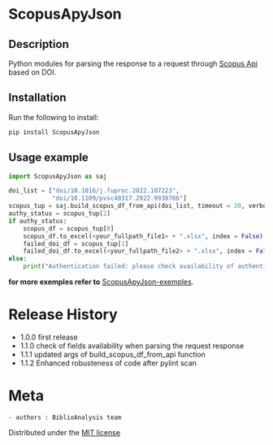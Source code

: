 # ScopusApyJson
## Description
Python modules for parsing the response to a request through [Scopus Api](https://api.elsevier.com/content/abstract/) based on DOI.

## Installation
Run the following to install:
```python
pip install ScopusApyJson
```

## Usage example
```python
import ScopusApyJson as saj

doi_list = ["doi/10.1016/j.fuproc.2022.107223",
            "doi/10.1109/pvsc48317.2022.9938766"]
scopus_tup = saj.build_scopus_df_from_api(doi_list, timeout = 20, verbose = True)
authy_status = scopus_tup[2]
if authy_status: 
    scopus_df = scopus_tup[0]
    scopus_df.to_excel(<your_fullpath_file1> + ".xlsx", index = False)
    failed_doi_df = scopus_tup[1]
    failed_doi_df.to_excel(<your_fullpath_file2> + ".xlsx", index = False)
else:
    print("Authentication failed: please check availability of authentication keys")
```
**for more exemples refer to** [ScopusApyJson-exemples](https://github.com/TickyWill/ScopusApyJson/Demo_ScopusApyJson.ipynb).


# Release History
- 1.0.0 first release
- 1.1.0 check of fields availability when parsing the request response
- 1.1.1 updated args of build_scopus_df_from_api function
- 1.1.2 Enhanced robusteness of code after pylint scan


# Meta
	- authors : BiblioAnalysis team

Distributed under the [MIT license](https://mit-license.org/)
